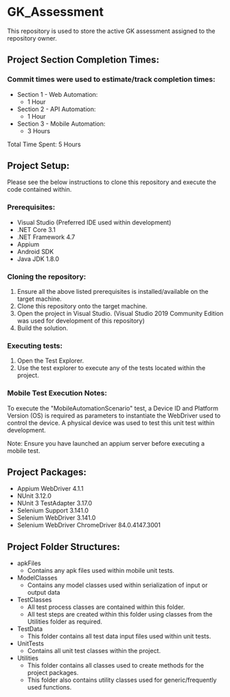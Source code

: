 # GK_Assessment

This repository is used to store the active GK assessment assigned to the repository owner.

## Project Section Completion Times:

### Commit times were used to estimate/track completion times:

* Section 1 - Web Automation:
	* 1 Hour
* Section 2 - API Automation:
	* 1 Hour
* Section 3 - Mobile Automation:
	* 3 Hours

Total Time Spent: 5 Hours

## Project Setup:

Please see the below instructions to clone this repository and execute the code contained within.

### Prerequisites:

* Visual Studio (Preferred IDE used within development)
* .NET Core 3.1
* .NET Framework 4.7
* Appium
* Android SDK
* Java JDK 1.8.0

### Cloning the repository:

1. Ensure all the above listed prerequisites is installed/available on the target machine.
2. Clone this repository onto the target machine.
3. Open the project in Visual Studio. (Visual Studio 2019 Community Edition was used for development of this repository)
4. Build the solution.

### Executing tests:
1. Open the Test Explorer.
2. Use the test explorer to execute any of the tests located within the project.

### Mobile Test Execution Notes:

To execute the "MobileAutomationScenario" test, a Device ID and Platform Version (OS) is required as parameters to instantiate the WebDriver used to control the device.
A physical device was used to test this unit test within development.

Note: Ensure you have launched an appium server before executing a mobile test.

## Project Packages:

* Appium WebDriver 4.1.1
* NUnit 3.12.0
* NUnit 3 TestAdapter 3.17.0
* Selenium Support 3.141.0
* Selenium WebDriver 3.141.0
* Selenium WebDriver ChromeDriver 84.0.4147.3001

## Project Folder Structures:

* apkFiles
	* Contains any apk files used within mobile unit tests.
* ModelClasses
	* Contains any model classes used within serialization of input or output data
* TestClasses
	* All test process classes are contained within this folder.
	* All test steps are created within this folder using classes from the Utilities folder as required.
* TestData
	* This folder contains all test data input files used within unit tests.
* UnitTests
	* Contains all unit test classes within the project.
* Utilities
	* This folder contains all classes used to create methods for the project packages.
	* This folder also contains utility classes used for generic/frequently used functions.